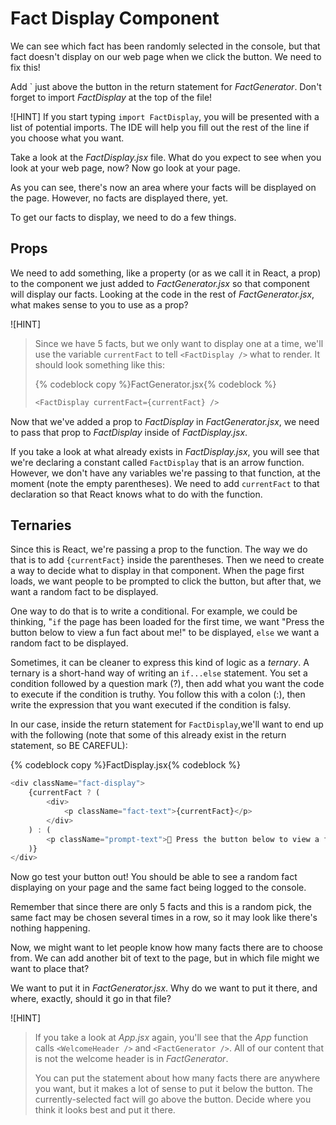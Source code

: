 # Fact Display Component

We can see which fact has been randomly selected in the console, but that fact doesn't display on our web page when we click the button. We need to fix this!

Add `<FactDisplay /> just above the button in the return statement for _FactGenerator_. Don't forget to import _FactDisplay_ at the top of the file!

![HINT]
If you start typing `import FactDisplay`, you will be presented with a list of potential imports. The IDE will help you fill out the rest of the line if you choose what you want.

Take a look at the _FactDisplay.jsx_ file. What do you expect to see when you look at your web page, now? Now go look at your page.

As you can see, there's now an area where your facts will be displayed on the page. However, no facts are displayed there, yet.

To get our facts to display, we need to do a few things.

## Props

We need to add something, like a property (or as we call it in React, a prop) to the <FactDisplay /> component we just added to _FactGenerator.jsx_ so that component will display our facts. Looking at the code in the rest of _FactGenerator.jsx_, what makes sense to you to use as a prop?

![HINT]
> Since we have 5 facts, but we only want to display one at a time, we'll use the variable `currentFact` to tell `<FactDisplay />` what to render. It should look something like this:
>
> {% codeblock copy %}FactGenerator.jsx{% codeblock %}
> ```js
> <FactDisplay currentFact={currentFact} />
> ```

Now that we've added a prop to _FactDisplay_ in _FactGenerator.jsx_, we need to pass that prop to _FactDisplay_ inside of _FactDisplay.jsx_.

If you take a look at what already exists in _FactDisplay.jsx_, you will see that we're declaring a constant called `FactDisplay` that is an arrow function. However, we don't have any variables we're passing to that function, at the moment (note the empty parentheses). We need to add `currentFact` to that declaration so that React knows what to do with the function.

## Ternaries

Since this is React, we're passing a prop to the function. The way we do that is to add `{currentFact}` inside the parentheses. Then we need to create a way to decide what to display in that component. When the page first loads, we want people to be prompted to click the button, but after that, we want a random fact to be displayed.

One way to do that is to write a conditional. For example, we could be thinking, "`if` the page has been loaded for the first time, we want "Press the button below to view a fun fact about me!" to be displayed, `else` we want a random fact to be displayed.

Sometimes, it can be cleaner to express this kind of logic as a _ternary_. A ternary is a short-hand way of writing an `if...else` statement. You set a condition followed by a question mark (?), then add what you want the code to execute if the condition is truthy. You follow this with a colon (:), then write the expression that you want executed if the condition is falsy.

In our case, inside the return statement for `FactDisplay`,we'll want to end up with the following (note that some of this already exist in the return statement, so BE CAREFUL):

{% codeblock copy %}FactDisplay.jsx{% codeblock %}
```js
<div className="fact-display">
    {currentFact ? (
        <div>
            <p className="fact-text">{currentFact}</p>
        </div>
    ) : (
        <p className="prompt-text">🌟 Press the button below to view a fun fact about me! 🌟</p>
    )}
</div>
```

Now go test your button out! You should be able to see a random fact displaying on your page and the same fact being logged to the console.

Remember that since there are only 5 facts and this is a random pick, the same fact may be chosen several times in a row, so it may look like there's nothing happening.

Now, we might want to let people know how many facts there are to choose from. We can add another bit of text to the page, but in which file might we want to place that?

We want to put it in _FactGenerator.jsx_. Why do we want to put it there, and where, exactly, should it go in that file?

![HINT]
> If you take a look at _App.jsx_ again, you'll see that the _App_ function calls `<WelcomeHeader />` and `<FactGenerator />`. All of our content that is not the welcome header is in _FactGenerator_.
>
> You can put the statement about how many facts there are anywhere you want, but it makes a lot of sense to put it below the button. The currently-selected fact will go above the button. Decide where you think it looks best and put it there.

